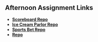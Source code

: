 ## Afternoon Assignment Links

* **[Scoreboard Repo](https://github.com/zbarnes32/scoreboard)**
* **[Ice Cream Parlor Repo](https://github.com/zbarnes32/ice-cream-parlor)**
* **[Sports Bet Repo](https://github.com/zbarnes32/cw-sports-betting)**
* **[Repo](https://github.com/zbarnes32/<ASSIGNMENT_REPO>)**
